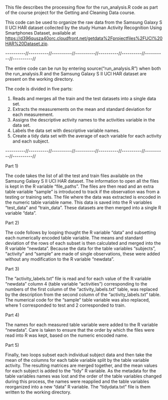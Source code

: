 This file describes the processing flow for the run_analysis.R code as part of the course project for the Getting and Cleaning Data course.

This code can be used to organize the raw data from the Samsung Galaxy S II UCI HAR dataset collected by the study Human Activity Recognition Using Smartphones Dataset, available at https://d396qusza40orc.cloudfront.net/getdata%2Fprojectfiles%2FUCI%20HAR%20Dataset.zip.

----------//----------//----------//----------//----------//----------//----------//----------//

The entire code can be run by entering source(“run_analysis.R”) when both the run_analysis.R and the Samsung Galaxy S II UCI HAR dataset are present on the working directory.

The code is divided in five parts:
1) Reads and merges all the train and the test datasets into a single data set.
2) Extracts the measurements on the mean and standard deviation for each measurement.
3) Assigns the descriptive activity names to the activities variable in the data set.
4) Labels the data set with descriptive variable names.
5) Create a tidy data set with the average of each variable for each activity and each subject.

----------//----------//----------//----------//----------//----------//----------//----------//

Part 1)

The code takes the list of all the test and train files available on the Samsung Galaxy S II UCI HAR dataset. The information to open all the files is kept in the R variable “file_paths”. The files are then read and an extra table variable “sample” is introduced to track if the observation was from a testing or training sets. The file where the data was extracted is encoded in the numeric table variable name. This data is saved into the R variables “test_data” and “train_data”. These datasets are then merged into a single R variable “data”.

Part 2)

The code follows by looping thought the R variable “data” and subsetting each numerically encoded table variable. The means and standard deviation of the rows of each subset is then calculated and merged into the R variable “newdata”. Because the data for the table variables “subjects”, “activity” and “sample” are made of single observations, these were added without any modification to the 
R variable “newdata”. 

Part 3)

The “activity_labels.txt” file is read and for each value of the R variable “newdata” column 4 (table variable “activities”) corresponding to the numbers of the first column of the “activity_labels.txt” table, was replaced by the description from the second column of the “activity_labels.txt” table. 
The numerical code for the “sample” table variable was also replaced, where 1 corresponded to test and 2 corresponded to train.

Part 4)

The names for each measured table variable were added to the R variable “newdata”. Care is taken to ensure that the order by which the files were read into R was kept, based on the numeric encoded name.

Part 5)

Finally, two loops subset each individual subject data and then take the mean of the columns for each table variable split by the table variable activity. The resulting matrices are merged together, and the mean values for each subject is added to the “tidy” R variable.  As the metadata for the table variables names was lost and the order of the table variables changed during this process, the names were reapplied and the table variables reorganized into a new “data” R variable. The “tidydata.txt” file is them written to the working directory.

